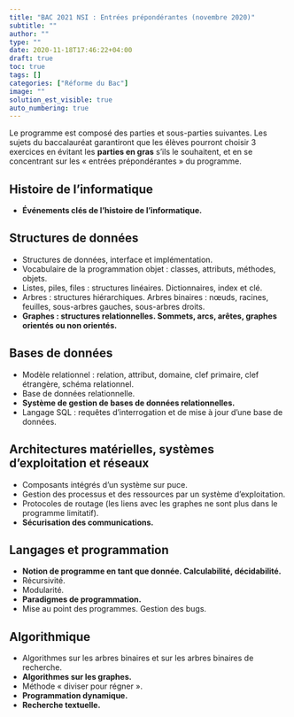 ```yaml
---
title: "BAC 2021 NSI : Entrées prépondérantes (novembre 2020)"
subtitle: ""
author: ""
type: ""
date: 2020-11-18T17:46:22+04:00
draft: true
toc: true
tags: []
categories: ["Réforme du Bac"]
image: ""
solution_est_visible: true
auto_numbering: true
---
```


Le programme est composé des parties et sous-parties suivantes. Les sujets du baccalauréat garantiront que les élèves pourront choisir 3 exercices en évitant les **parties en gras** s’ils le souhaitent, et en se concentrant sur les «&nbsp;entrées prépondérantes&nbsp;» du programme.

## Histoire de l’informatique
- **Événements clés de l’histoire de l’informatique.**

## Structures de données
- Structures de données, interface et implémentation.
- Vocabulaire de la programmation objet : classes, attributs, méthodes, objets.
- Listes, piles, files : structures linéaires. Dictionnaires, index et clé.
- Arbres : structures hiérarchiques. Arbres binaires : nœuds, racines, feuilles, sous-arbres gauches, sous-arbres droits.
- **Graphes : structures relationnelles. Sommets, arcs, arêtes, graphes orientés ou non orientés.**

## Bases de données
- Modèle relationnel : relation, attribut, domaine, clef primaire, clef étrangère, schéma relationnel.
- Base de données relationnelle.
- **Système de gestion de bases de données relationnelles.**
- Langage SQL : requêtes d’interrogation et de mise à jour d’une base de données.

## Architectures matérielles, systèmes d’exploitation et réseaux
- Composants intégrés d’un système sur puce.
- Gestion des processus et des ressources par un système d’exploitation.
- Protocoles de routage (les liens avec les graphes ne sont plus dans le programme limitatif).
- **Sécurisation des communications.**

## Langages et programmation
- **Notion de programme en tant que donnée. Calculabilité, décidabilité.**
- Récursivité.
- Modularité.
- **Paradigmes de programmation.**
- Mise au point des programmes. Gestion des bugs.

## Algorithmique
- Algorithmes sur les arbres binaires et sur les arbres binaires de recherche.
- **Algorithmes sur les graphes.**
- Méthode « diviser pour régner ».
- **Programmation dynamique.**
- **Recherche textuelle.**
